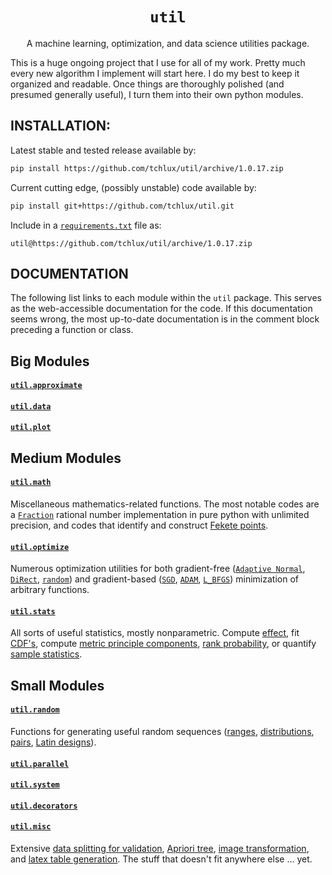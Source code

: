 <p align="center">
  <h1 align="center"><code>util</code></h1>
</p>

<p align="center">
A machine learning, optimization, and data science utilities
package.
</p>

This is a huge ongoing project that I use for all of my work. Pretty much every new algorithm I implement will start here. I do my best to keep it organized and readable. Once things are thoroughly polished (and presumed generally useful), I turn them into their own python
modules.

## INSTALLATION:

  Latest stable and tested release available by:

```bash
pip install https://github.com/tchlux/util/archive/1.0.17.zip
```

  Current cutting edge, (possibly unstable) code available by:

```bash
pip install git+https://github.com/tchlux/util.git
```

  Include in a [`requirements.txt`](https://pip.pypa.io/en/stable/user_guide/#requirements-files) file as:

```
util@https://github.com/tchlux/util/archive/1.0.17.zip
```

## DOCUMENTATION

The following list links to each module within the `util` package. This serves as the web-accessible documentation for the code. If this documentation seems wrong, the most up-to-date documentation is in the comment block preceding a function or class.

## Big Modules

#### [`util.approximate`](util/approximate#user-content-utilapproximate)

#### [`util.data`](util/data#user-content-utildata)

#### [`util.plot`](util/plot#user-content-utilplot)

## Medium Modules

#### [`util.math`](util/math#user-content-utilmath)

Miscellaneous mathematics-related functions. The most notable codes are a [`Fraction`](util/math/fraction.py#L24) rational number implementation in pure python with unlimited precision, and codes that identify and construct [Fekete points](util/math/points.py#L106).

#### [`util.optimize`](util/optimize#user-content-utiloptimize)

Numerous optimization utilities for both gradient-free ([`Adaptive Normal`](util/optimize/adaptive_normal.py#L3), [`DiRect`](util/optimize/direct.py#L77), [`random`](util/optimize/random.py#L3)) and gradient-based ([`SGD`](util/optimize/gradient_based.py#L18), [`ADAM`](util/optimize/gradient_based.py#L63), [`L_BFGS`](util/optimize/gradient_based.py#L7)) minimization of arbitrary functions.

#### [`util.stats`](util/stats#user-content-utilstats)

All sorts of useful statistics, mostly nonparametric. Compute [effect](util/stats/difference.py#L78), fit [CDF's](util/stats/distributions.py#L119), compute [metric principle components](util/stats/metric_pca.py#L50), [rank probability](util/stats/rank.py#L51), or quantify [sample statistics](util/stats/samples.py#L46).

## Small Modules

#### [`util.random`](util/random#user-content-utilrandom)

Functions for generating useful random sequences ([ranges](util/random/random.py#L16), [distributions](util/random/random.py#L88), [pairs](util/random/random.py#L107), [Latin designs](util/random/random.py#L138)).

#### [`util.parallel`](util/parallel#user-content-utilparallel)

#### [`util.system`](util/system#user-content-utilsystem)

#### [`util.decorators`](util/decorators#user-content-utildecorators)

#### [`util.misc`](util/misc#user-content-utilmisc)

Extensive [data splitting for validation](util/misc/multi_dim_analysis.py#L152), [Apriori tree](util/misc/apriori.py#L17), [image transformation](util/misc/image.py#L58), and [latex table generation](util/misc/paper.py#L39). The stuff that doesn't fit anywhere else ... yet.





